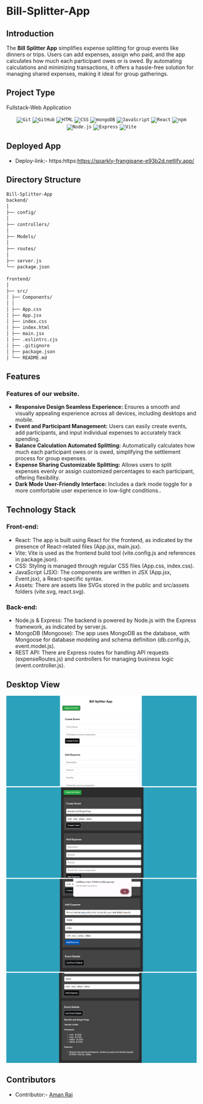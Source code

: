 # Bill-Splitter-App

## Introduction
The **Bill Splitter App** simplifies expense splitting for group events like dinners or trips. Users can add expenses, assign who paid, and the app calculates how much each participant owes or is owed. By automating calculations and minimizing transactions, it offers a hassle-free solution for managing shared expenses, making it ideal for group gatherings.

## Project Type
Fullstack-Web Application

<div align="center">
	<code><img width="50" src="https://user-images.githubusercontent.com/25181517/192108372-f71d70ac-7ae6-4c0d-8395-51d8870c2ef0.png" alt="Git" title="Git"/></code>
	<code><img width="50" src="https://user-images.githubusercontent.com/25181517/192108374-8da61ba1-99ec-41d7-80b8-fb2f7c0a4948.png" alt="GitHub" title="GitHub"/></code>
	<code><img width="50" src="https://user-images.githubusercontent.com/25181517/192158954-f88b5814-d510-4564-b285-dff7d6400dad.png" alt="HTML" title="HTML"/></code>
	<code><img width="50" src="https://user-images.githubusercontent.com/25181517/183898674-75a4a1b1-f960-4ea9-abcb-637170a00a75.png" alt="CSS" title="CSS"/></code>
	<code><img width="50" src="https://user-images.githubusercontent.com/25181517/182884177-d48a8579-2cd0-447a-b9a6-ffc7cb02560e.png" alt="mongoDB" title="mongoDB"/></code>
	<code><img width="50" src="https://user-images.githubusercontent.com/25181517/117447155-6a868a00-af3d-11eb-9cfe-245df15c9f3f.png" alt="JavaScript" title="JavaScript"/></code>
	<code><img width="50" src="https://user-images.githubusercontent.com/25181517/183897015-94a058a6-b86e-4e42-a37f-bf92061753e5.png" alt="React" title="React"/></code>
	<code><img width="50" src="https://user-images.githubusercontent.com/25181517/121401671-49102800-c959-11eb-9f6f-74d49a5e1774.png" alt="npm" title="npm"/></code>
	<code><img width="50" src="https://user-images.githubusercontent.com/25181517/183568594-85e280a7-0d7e-4d1a-9028-c8c2209e073c.png" alt="Node.js" title="Node.js"/></code>
	<code><img width="50" src="https://user-images.githubusercontent.com/25181517/183859966-a3462d8d-1bc7-4880-b353-e2cbed900ed6.png" alt="Express" title="Express"/></code>
	<code><img width="50" src="https://github-production-user-asset-6210df.s3.amazonaws.com/62091613/261395532-b40892ef-efb8-4b0e-a6b5-d1cfc2f3fc35.png" alt="Vite" title="Vite"/></code>
	
</div>

## Deployed App

- Deploy-link:- https:https:https://sparkly-frangipane-e93b2d.netlify.app/
  

## Directory Structure

```
Bill-Splitter-App
backend/
│
├── config/
│
├── controllers/
│
├── Models/
│
├── routes/
│
├── server.js
└── package.json

frontend/
│
├── src/
│ ├── Components/
│ │
│ ├── App.css
│ ├── App.jsx
│ ├── index.css
│ ├── index.html
│ ├── main.jsx
│ ├── .eslintrc.cjs
│ ├── .gitignore
│ ├── package.json
│ └── README.md
```

## Features

### Features of our website.

- **Responsive Design Seamless Experience:** Ensures a smooth and visually appealing experience across all devices, including desktops and mobile.
- **Event and Participant Management:** Users can easily create events, add participants, and input individual expenses to accurately track spending.
- **Balance Calculation Automated Splitting:** Automatically calculates how much each participant owes or is owed, simplifying the settlement process for group expenses.
- **Expense Sharing Customizable Splitting:** Allows users to split expenses evenly or assign customized percentages to each participant, offering flexibility.
- **Dark Mode User-Friendly Interface:** Includes a dark mode toggle for a more comfortable user experience in low-light conditions..



## Technology Stack

### Front-end:
- React: The app is built using React for the frontend, as indicated by the presence of React-related files (App.jsx, main.jsx).
- Vite: Vite is used as the frontend build tool (vite.config.js and references in package.json).
- CSS: Styling is managed through regular CSS files (App.css, index.css).
- JavaScript (JSX): The components are written in JSX (App.jsx, Event.jsx), a React-specific syntax.
- Assets: There are assets like SVGs stored in the public and src/assets folders (vite.svg, react.svg).

### Back-end:
- Node.js & Express: The backend is powered by Node.js with the Express framework, as indicated by server.js.
- MongoDB (Mongoose): The app uses MongoDB as the database, with Mongoose for database modeling and schema definition (db.config.js, event.model.js).
- REST API: There are Express routes for handling API requests (expenseRoutes.js) and controllers for managing business logic (event.controller.js).


## Desktop View
![Screenshot 2024-10-23 124857](https://github.com/amanraj98523/Bill-Splitter-App/blob/main/pic-1.png)
![Screenshot 2024-10-23 124449](https://github.com/amanraj98523/Bill-Splitter-App/blob/main/pic-2.png)
![Screenshot 2024-10-23 124514](https://github.com/amanraj98523/Bill-Splitter-App/blob/main/pic-3.png)
![Screenshot 2024-10-23 124514](https://github.com/amanraj98523/Bill-Splitter-App/blob/main/pic-4.png)

## Contributors
- Contributor:- [Aman Raj](https://github.com/amanraj98523)

